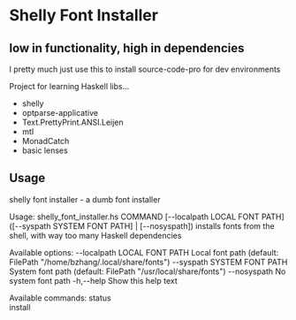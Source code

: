 # Shelly Font Installer
## low in functionality, high in dependencies

I pretty much just use this to install source-code-pro for dev environments

Project for learning Haskell libs...
* shelly
* optparse-applicative
* Text.PrettyPrint.ANSI.Leijen
* mtl
* MonadCatch
* basic lenses

## Usage

shelly font installer - a dumb font installer

Usage: shelly_font_installer.hs COMMAND [--localpath LOCAL FONT PATH]
                                ([--syspath SYSTEM FONT PATH] | [--nosyspath])
  installs fonts from the shell, with way too many Haskell dependencies

Available options:
  --localpath LOCAL FONT PATH
                           Local font
                           path (default: FilePath "/home/bzhang/.local/share/fonts")
  --syspath SYSTEM FONT PATH
                           System font
                           path (default: FilePath "/usr/local/share/fonts")
  --nosyspath              No system font path
  -h,--help                Show this help text

Available commands:
  status                   
  install        
